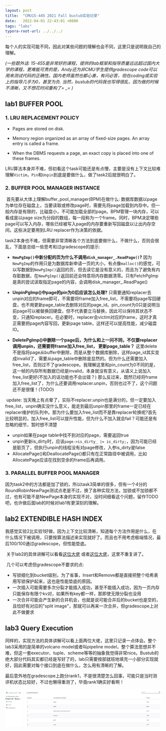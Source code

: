 ```yaml
---
layout: post
title:  "CMU15-445 2021 Fall bustub实验记录"
date:   2022-04-01 22:43:01 +0800
tags: "labs"
typora-root-url: ../../../
---
```




每个人的实现可能不同，因此对某些问题的理解也会不同，这里只是说明我自己的理解。

*(一些题外话: 15-455是非常好的课程，提供的lab框架和指导质量远远超过国内大学的课程，更难能可贵的是，Andy还为非CMU学生提供gradescope code可以用来测试代码的正确性。国内老师虽然也都心善，有问必答，但在coding或实验上的指导几乎为0，甚至为负. 当然，bustub的代码我也写得很乱，因为做的时候不清晰，又不想花时间重构了= _= )*

## lab1 BUFFER POOL

### 1. LRU REPLACEMENT POLICY

* Pages are stored on disk. 

* Memory region organized as an array of fixed-size pages. An array entry is called a frame.

* When the DBMS requests a page, an exact copy is placed into one of these frames.

LRU算法本身并不难，但初看这个task可能还是有点懵，主要是没有上下文比较难理解```Victim```，```Pin```和```Unpin```到底是要做什么，做了task2后就很明白了。

### 2. BUFFER POOL MANAGER INSTANCE

​        首先要从大体上理解buffer_pool_manager(BPM)在做什么: 数据库数据以page为单位存在磁盘上，当要读取或修改page时，需要先将page加载到内存中。但一般内存是有限的，比磁盘小，不可能加载全部的page。BPM管理一块内存，可以看成是以page size为分段的数组，每一段称为一个frame。同时，BPM决定哪些page可以写入内存，哪些已经被写入page的内存要重新写回磁盘以让出内存空间。这些决定要用到LRU replacer作为决策的依据。

​        task2本身也不难，但需要非常清晰各个方法到底要做什么，不做什么，否则会很乱，下面是总结一些思考和过gradescope的提示:

* **```NewPgImp()```中新分配的页为什么不调用```disk_manager_.ReadPage()```?**  因为```NewPgImp```的作用只是为数据库新申请一页的大小，有点像```malloc()```的感觉，可以写数据到```NewPgImp()```返回的页，但去读它是没有意义的，而且为了避免有内存脏数据，在```NewPgImp()```返回前还会特意将内存数据清零。只有FetchPgImp是真的尝试读取指定page的内容，会调用disk_manager_.ReadPage()

* **UnpinPgImp()中page的pin为0后应该怎么处理?** 只需要通知replacer去unpin对应的frame即可，不需要将frame加入free_list，不需要将page写回硬盘，也不用更新page_table去删除对应的page_id。pin_count为0只是说明当前page可以被替换回硬盘，但不代表要立马替换，因此可以保持其状态不变，只通知replacer。在必要时，replacer会victim对应的frame，这时才真正需要把page内容写回，更新page table，这样还可以提高性能，减少磁盘IO。

* **DeletePgImp()中删除一个page后，为什么和上一问不同，不仅要replacer调用unpin，还需要将frame加入free_list， 更新page_table？**  这里delete不是指将page从buffer中删除，而是从整个数据库删除，这样page_id其实变成invalid了，需要从page_table中删除是显然的。但为什么还需要加入free_list，否则过不了gradescope。我理解这里和pin_count为0不同的是，这一帧的内存所有数据已经是invalid，本身就没有意义，从语义上说加入free_list更好(不加入的话功能也不会出错？) 那么反过来，既然已经将frame加入free_list了，为什么还要调用replacer.unpin，否则也过不了，这个问题还不是很懂！(TODO)

  

​       update: 当天晚上有点晕了，实际不replacer.unpin也是满分的，但一定要加入free_list，unpin确实没什么意义，能走到最后unpin那里的frame一定已经在replacer维护的队列中。那为什么要加入free_list而不是靠replacer轮换呢?首先比较明显的，加入free_list可以提升性能，但为什么不加入就会fail？可能还是有忽略的细节，暂时想不清楚

* unpin如果在page table中找不到对应的page，需要返回true
* unpin更新is_dirty时，应该```page->is_dirty_ |= is_dirty;```，因为可能已经是脏页了，但执行unpin的线程没有对page修改，入参is_dirty是false
* AllocatePage()和DeallocatePage()都只有在正常路径中被调用，比如AllocatePage应该在找到空余的frame后再调用。

### 3. PARALLEL BUFFER POOL MANAGER

​        因为task2中的方法都是加了锁的，所以task3简单的很多，但有一个4分的RoundRobinNewPage测试点老是不过，换了各种实现方法，加锁或不加锁都不过，也有可能不是NewPage本身的实现不对，没时间细看这个问题，留作TODO吧，也许做后面lab的时候对lab1有更深刻的理解。 

## lab2 EXTENDIBLE HASH INDEX

​        我感觉实验2比实验1好做，因为上下文比较清晰，知道每个方法作用是什么，在什么情况下被调用，只要按算法描述来实现就好了。而且也不用考虑极端情况，最后100/100通过gradescope，但性能垫底。

​        关于lab2的具体讲解可以看看[这位大佬](https://jameywoo.github.io/post/cmu15-445/project2-extendible-hash-index/) 或者[这位大佬](https://www.epis2048.net/2021/15445-lab2/)，这里不重复讲了。

​       几个可以考虑但gradescope不要求的点:

* 写锁细化到bucket级别，为了省事，Insert和Remove都是直接把整个哈希表用写锁保护起来，这也是性能垫底的原因。
* 一次插入可能需要多次分裂才能插入成功，甚至不能插入成功，因为一页内存只能保存有限个kv对，如果所有key都一样，那即使无限分裂也没用
* 一次合并可能会产生新的合并机会，也就是说可能合并后的bucket也是空的，且恰好有对应的"split image"，那就可以再来一次合并，但gradescope上对此不做要求

## lab3 Query Execution

​      同样的，实现方法的具体讲解可以看上面两位大佬，这里只记录一点体会。整个lab3采用的是简单的volcano model或者叫pipeline model，整个算法思想并不难，但这一套executor、tuple、scheme等等的抽象我觉得非常nice。Bustub的绝大部分代码其实都已经是写好了的，lab只需要按部就班地填充一小部分实现就好，因此需要对每个接口到底在做什么，怎么用有清晰的了解。

​      最后意外地在gradescope上跑分rank1，不是很清楚怎么回事，可能只是当时测评机状态比较好，不过也懒得重测了，毕竟rank1确实好看啊！

![image-1](/assets/2022/04/bustub/bustub-1.jpg)